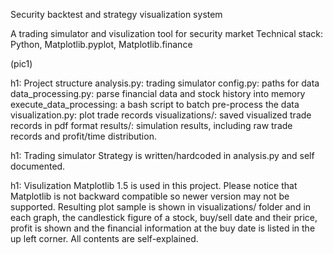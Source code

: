 Security backtest and strategy visualization system

A trading simulator and visulization tool for security market
Technical stack: Python, Matplotlib.pyplot, Matplotlib.finance

(pic1)

h1: Project structure
	analysis.py: trading simulator
	config.py: paths for data
	data_processing.py: parse financial data and stock history into memory
	execute_data_processing: a bash script to batch pre-process the data
	visualization.py: plot trade records
	visualizations/: saved visualized trade records in pdf format
	results/: simulation results, including raw trade records and profit/time distribution.

h1: Trading simulator
	Strategy is written/hardcoded in analysis.py and self documented.

h1: Visulization
	Matplotlib 1.5 is used in this project. Please notice that Matplotlib is not backward compatible so newer version may not be supported. 
	Resulting plot sample is shown in visualizations/ folder and in each graph, the candlestick figure of a stock, buy/sell date and their price, profit is shown and the financial information at the buy date is listed in the up left corner. All contents are self-explained.


